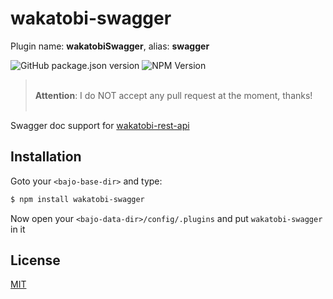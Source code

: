 # wakatobi-swagger

Plugin name: **wakatobiSwagger**, alias: **swagger**

![GitHub package.json version](https://img.shields.io/github/package-json/v/ardhi/wakatobi-swagger) ![NPM Version](https://img.shields.io/npm/v/wakatobi-swagger)

> <br />**Attention**: I do NOT accept any pull request at the moment, thanks!<br /><br />

Swagger doc support for [wakatobi-rest-api](https://github.com/ardhi/wakatobi-rest-api)

## Installation

Goto your ```<bajo-base-dir>``` and type:

```bash
$ npm install wakatobi-swagger
```

Now open your ```<bajo-data-dir>/config/.plugins``` and put ```wakatobi-swagger``` in it

## License

[MIT](LICENSE)
